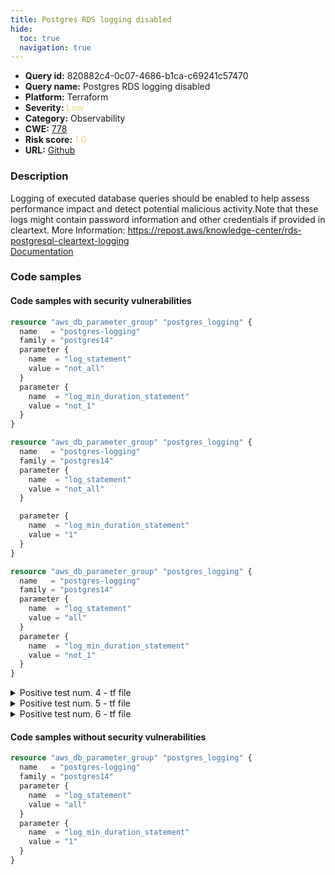 ```yaml
---
title: Postgres RDS logging disabled
hide:
  toc: true
  navigation: true
---
```


<style>
  .highlight .hll {
    background-color: #ff171742;
  }
  .md-content {
    max-width: 1100px;
    margin: 0 auto;
  }
</style>

-   **Query id:** 820882c4-0c07-4686-b1ca-c69241c57470
-   **Query name:** Postgres RDS logging disabled
-   **Platform:** Terraform
-   **Severity:** <span style="color:#edd57e">Low</span>
-   **Category:** Observability
-   **CWE:** <a href="https://cwe.mitre.org/data/definitions/778.html" onclick="newWindowOpenerSafe(event, 'https://cwe.mitre.org/data/definitions/778.html')">778</a>
-   **Risk score:** <span style="color:#edd57e">1.0</span>
-   **URL:** [Github](https://github.com/Checkmarx/kics/tree/master/assets/queries/terraform/aws/postgres_rds_logging_disabled)

### Description
Logging of executed database queries should be enabled to help assess performance impact and detect potential malicious activity.Note that these logs might contain password information and other credentials if provided in cleartext. More Information: https://repost.aws/knowledge-center/rds-postgresql-cleartext-logging<br>
[Documentation](https://registry.terraform.io/providers/hashicorp/aws/latest/docs/resources/db_parameter_group?q=log_statement#argument-reference)

### Code samples
#### Code samples with security vulnerabilities
```tf title="Positive test num. 1 - tf file" hl_lines="1"
resource "aws_db_parameter_group" "postgres_logging" {
  name   = "postgres-logging"
  family = "postgres14"
  parameter {
    name  = "log_statement"
    value = "not_all"
  }
  parameter {
    name  = "log_min_duration_statement"
    value = "not_1"
  }
}
```
```tf title="Positive test num. 2 - tf file" hl_lines="6"
resource "aws_db_parameter_group" "postgres_logging" {
  name   = "postgres-logging"
  family = "postgres14"
  parameter {
    name  = "log_statement"
    value = "not_all"
  }

  parameter {
    name  = "log_min_duration_statement"
    value = "1"
  }
}
```
```tf title="Positive test num. 3 - tf file" hl_lines="10"
resource "aws_db_parameter_group" "postgres_logging" {
  name   = "postgres-logging"
  family = "postgres14"
  parameter {
    name  = "log_statement"
    value = "all"
  }
  parameter {
    name  = "log_min_duration_statement"
    value = "not_1"
  }
}
```
<details><summary>Positive test num. 4 - tf file</summary>

```tf hl_lines="1"
resource "aws_db_parameter_group" "postgres_logging" {
  name   = "postgres-logging"
  family = "postgres14"
}

```
</details>
<details><summary>Positive test num. 5 - tf file</summary>

```tf hl_lines="1"
resource "aws_db_parameter_group" "example" {
  name   = "postgres-logging"
  family = "postgres14"
  
  parameter {
    name = "log_statement"
    value = "all"
  }
}
```
</details>
<details><summary>Positive test num. 6 - tf file</summary>

```tf hl_lines="1"
resource "aws_db_parameter_group" "example" {
  name   = "postgres-logging"
  family = "postgres14"

  parameter {
    name = "log_min_duration_statement"
    value = "1"
  }
}
```
</details>


#### Code samples without security vulnerabilities
```tf title="Negative test num. 1 - tf file"
resource "aws_db_parameter_group" "postgres_logging" {
  name   = "postgres-logging"
  family = "postgres14"
  parameter {
    name  = "log_statement"
    value = "all"
  }
  parameter {
    name  = "log_min_duration_statement"
    value = "1"
  }
}
```

